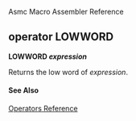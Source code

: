 Asmc Macro Assembler Reference

## operator LOWWORD

**LOWWORD _expression_**

Returns the low word of _expression_.

#### See Also

[Operators Reference](readme.md)
